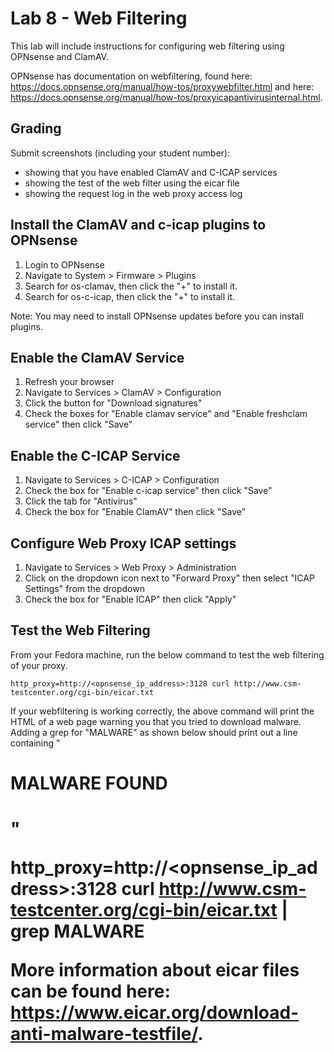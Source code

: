 
# Lab 8 - Web Filtering

This lab will include instructions for configuring web filtering using OPNsense and ClamAV.

OPNsense has documentation on webfiltering, found here: https://docs.opnsense.org/manual/how-tos/proxywebfilter.html and here: https://docs.opnsense.org/manual/how-tos/proxyicapantivirusinternal.html.

## Grading

Submit screenshots (including your student number):
  - showing that you have enabled ClamAV and C-ICAP services
  - showing the test of the web filter using the eicar file
  - showing the request log in the web proxy access log

## Install the ClamAV and c-icap plugins to OPNsense

1. Login to OPNsense
2. Navigate to System > Firmware > Plugins
3. Search for os-clamav, then click the "+" to install it.
4. Search for os-c-icap, then click the "+" to install it.

Note: You may need to install OPNsense updates before you can install plugins.

## Enable the ClamAV Service

1. Refresh your browser
2. Navigate to Services > ClamAV > Configuration
3. Click the button for "Download signatures"
4. Check the boxes for "Enable clamav service" and "Enable freshclam service" then click "Save"

## Enable the C-ICAP Service

1. Navigate to Services > C-ICAP > Configuration
2. Check the box for "Enable c-icap service" then click "Save"
2. Click the tab for "Antivirus"
4. Check the box for "Enable ClamAV" then click "Save"

## Configure Web Proxy ICAP settings

1. Navigate to Services > Web Proxy > Administration
2. Click on the dropdown icon next to "Forward Proxy" then select "ICAP Settings" from the dropdown
3. Check the box for "Enable ICAP" then click "Apply"

## Test the Web Filtering

From your Fedora machine, run the below command to test the web filtering of your proxy.

    http_proxy=http://<opnsense_ip_address>:3128 curl http://www.csm-testcenter.org/cgi-bin/eicar.txt

If your webfiltering is working correctly, the above command will print the HTML of a web page warning you that you tried to download malware. Adding a grep for "MALWARE" as shown below should print out a line containing "<h1>MALWARE FOUND<h1>"

  http_proxy=http://<opnsense_ip_address>:3128 curl http://www.csm-testcenter.org/cgi-bin/eicar.txt | grep MALWARE

More information about eicar files can be found here: https://www.eicar.org/download-anti-malware-testfile/.

